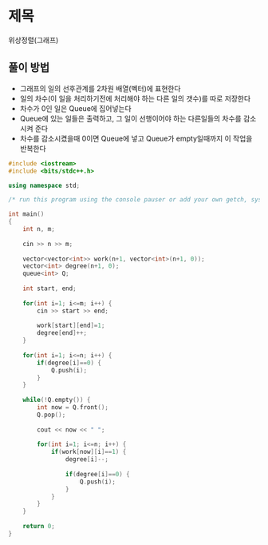 # 제목
위상정렬(그래프)
## 풀이 방법
- 그래프의 일의 선후관계를 2차원 배열(벡터)에 표현한다
- 일의 차수(이 일을 처리하기전에 처리해야 하는 다른 일의 갯수)를 따로 저장한다
- 차수가 0인 일은 Queue에 집어넣는다
- Queue에 있는 일들은 출력하고, 그 일이 선행이어야 하는 다른일들의 차수를 감소시켜 준다
- 차수를 감소시켰을때 0이면 Queue에 넣고 Queue가 empty일때까지 이 작업을 반복한다

```c++
#include <iostream>
#include <bits/stdc++.h>

using namespace std; 

/* run this program using the console pauser or add your own getch, system("pause") or input loop */

int main()
{
	int n, m;
	
	cin >> n >> m;
	
	vector<vector<int>> work(n+1, vector<int>(n+1, 0));
	vector<int> degree(n+1, 0);
	queue<int> Q;
	
	int start, end;
	
	for(int i=1; i<=m; i++) {
		cin >> start >> end;
		
		work[start][end]=1;
		degree[end]++; 
	}
	
	for(int i=1; i<=n; i++) {
		if(degree[i]==0) {
			Q.push(i);
		}
	}
	
	while(!Q.empty()) {
		int now = Q.front();
		Q.pop();
		
		cout << now << " ";
		
		for(int i=1; i<=n; i++) {
			if(work[now][i]==1) {
				degree[i]--;
				
				if(degree[i]==0) {
					Q.push(i);
				}
			}
		}
	}
	
	return 0;	
}
```
